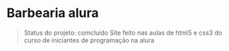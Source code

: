 # Barbearia alura 
>Status do projeto: comcluido 
Site feito nas aulas de html5 e css3 do curso de iniciantes de programação na alura 
